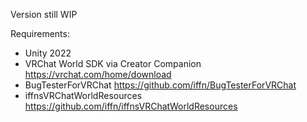 Version still WIP

Requirements:
- Unity 2022
- VRChat World SDK via Creator Companion https://vrchat.com/home/download
- BugTesterForVRChat https://github.com/iffn/BugTesterForVRChat
- iffnsVRChatWorldResources https://github.com/iffn/iffnsVRChatWorldResources
